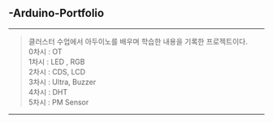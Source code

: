 ## -Arduino-Portfolio
--------
> 클러스터 수업에서 아두이노를 배우며 학습한 내용을 기록한 프로젝트이다. \
> 0차시 : OT\
> 1차시 : LED , RGB\
> 2차시 : CDS, LCD\
> 3차시 : Ultra, Buzzer\
> 4차시 : DHT   
> 5차시 : PM Sensor
---------
